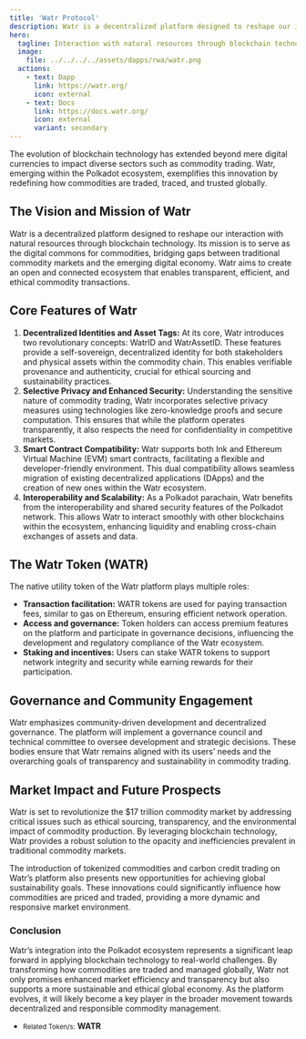 ```yaml
---
title: 'Watr Protocol'
description: Watr is a decentralized platform designed to reshape our interaction with natural resources through blockchain technology.
hero:
  tagline: Interaction with natural resources through blockchain technology.
  image: 
    file: ../../../../assets/dapps/rwa/watr.png
  actions:
    - text: Dapp
      link: https://watr.org/
      icon: external
    - text: Docs
      link: https://docs.watr.org/
      icon: external
      variant: secondary
---
```


The evolution of blockchain technology has extended beyond mere digital currencies to impact diverse sectors such as commodity trading. Watr, emerging within the Polkadot ecosystem, exemplifies this innovation by redefining how commodities are traded, traced, and trusted globally.

## The Vision and Mission of Watr
Watr is a decentralized platform designed to reshape our interaction with natural resources through blockchain technology. Its mission is to serve as the digital commons for commodities, bridging gaps between traditional commodity markets and the emerging digital economy. Watr aims to create an open and connected ecosystem that enables transparent, efficient, and ethical commodity transactions.

## Core Features of Watr
1. **Decentralized Identities and Asset Tags:** At its core, Watr introduces two revolutionary concepts: WatrID and WatrAssetID. These features provide a self-sovereign, decentralized identity for both stakeholders and physical assets within the commodity chain. This enables verifiable provenance and authenticity, crucial for ethical sourcing and sustainability practices.
2. **Selective Privacy and Enhanced Security:** Understanding the sensitive nature of commodity trading, Watr incorporates selective privacy measures using technologies like zero-knowledge proofs and secure computation. This ensures that while the platform operates transparently, it also respects the need for confidentiality in competitive markets.
3. **Smart Contract Compatibility:** Watr supports both Ink and Ethereum Virtual Machine (EVM) smart contracts, facilitating a flexible and developer-friendly environment. This dual compatibility allows seamless migration of existing decentralized applications (DApps) and the creation of new ones within the Watr ecosystem.
4. **Interoperability and Scalability:** As a Polkadot parachain, Watr benefits from the interoperability and shared security features of the Polkadot network. This allows Watr to interact smoothly with other blockchains within the ecosystem, enhancing liquidity and enabling cross-chain exchanges of assets and data.

## The Watr Token (WATR)
The native utility token of the Watr platform plays multiple roles:
- **Transaction facilitation:** WATR tokens are used for paying transaction fees, similar to gas on Ethereum, ensuring efficient network operation.
- **Access and governance:** Token holders can access premium features on the platform and participate in governance decisions, influencing the development and regulatory compliance of the Watr ecosystem.
- **Staking and incentives:** Users can stake WATR tokens to support network integrity and security while earning rewards for their participation.

## Governance and Community Engagement
Watr emphasizes community-driven development and decentralized governance. The platform will implement a governance council and technical committee to oversee development and strategic decisions. These bodies ensure that Watr remains aligned with its users’ needs and the overarching goals of transparency and sustainability in commodity trading.

## Market Impact and Future Prospects
Watr is set to revolutionize the $17 trillion commodity market by addressing critical issues such as ethical sourcing, transparency, and the environmental impact of commodity production. By leveraging blockchain technology, Watr provides a robust solution to the opacity and inefficiencies prevalent in traditional commodity markets.

The introduction of tokenized commodities and carbon credit trading on Watr’s platform also presents new opportunities for achieving global sustainability goals. These innovations could significantly influence how commodities are priced and traded, providing a more dynamic and responsive market environment.

### Conclusion
Watr’s integration into the Polkadot ecosystem represents a significant leap forward in applying blockchain technology to real-world challenges. By transforming how commodities are traded and managed globally, Watr not only promises enhanced market efficiency and transparency but also supports a more sustainable and ethical global economy. As the platform evolves, it will likely become a key player in the broader movement towards decentralized and responsible commodity management.

- <small>Related Token/s:</small> **WATR**
